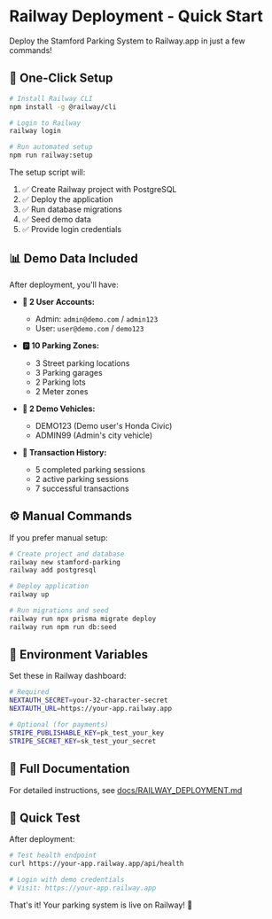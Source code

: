 # Railway Deployment - Quick Start

Deploy the Stamford Parking System to Railway.app in just a few commands!

## 🚀 One-Click Setup

```bash
# Install Railway CLI
npm install -g @railway/cli

# Login to Railway
railway login

# Run automated setup
npm run railway:setup
```

The setup script will:
1. ✅ Create Railway project with PostgreSQL
2. ✅ Deploy the application
3. ✅ Run database migrations
4. ✅ Seed demo data
5. ✅ Provide login credentials

## 📊 Demo Data Included

After deployment, you'll have:

- **👥 2 User Accounts:**
  - Admin: `admin@demo.com` / `admin123`
  - User: `user@demo.com` / `demo123`

- **🅿️ 10 Parking Zones:**
  - 3 Street parking locations
  - 3 Parking garages
  - 2 Parking lots
  - 2 Meter zones

- **🚗 2 Demo Vehicles:**
  - DEMO123 (Demo user's Honda Civic)
  - ADMIN99 (Admin's city vehicle)

- **📝 Transaction History:**
  - 5 completed parking sessions
  - 2 active parking sessions
  - 7 successful transactions

## ⚙️ Manual Commands

If you prefer manual setup:

```bash
# Create project and database
railway new stamford-parking
railway add postgresql

# Deploy application
railway up

# Run migrations and seed
railway run npx prisma migrate deploy
railway run npm run db:seed
```

## 🔧 Environment Variables

Set these in Railway dashboard:

```bash
# Required
NEXTAUTH_SECRET=your-32-character-secret
NEXTAUTH_URL=https://your-app.railway.app

# Optional (for payments)
STRIPE_PUBLISHABLE_KEY=pk_test_your_key
STRIPE_SECRET_KEY=sk_test_your_secret
```

## 📖 Full Documentation

For detailed instructions, see [docs/RAILWAY_DEPLOYMENT.md](docs/RAILWAY_DEPLOYMENT.md)

## 🎯 Quick Test

After deployment:

```bash
# Test health endpoint
curl https://your-app.railway.app/api/health

# Login with demo credentials
# Visit: https://your-app.railway.app
```

That's it! Your parking system is live on Railway! 🎉